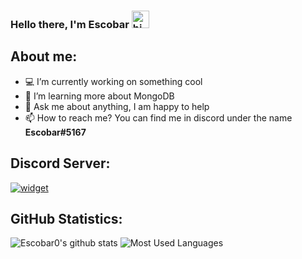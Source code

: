 ### Hello there, I'm Escobar <img src="https://user-images.githubusercontent.com/1303154/88677602-1635ba80-d120-11ea-84d8-d263ba5fc3c0.gif" width="28px" alt="hi">

## **About me:**

- 💻 I’m currently working on something cool
- 🌱 I’m learning more about MongoDB
- 💬 Ask me about anything, I am happy to help
- 📫 How to reach me? You can find me in discord under the name **Escobar#5167**

## **Discord Server:**

[![widget](https://discord.com/api/guilds/749603936960380969/widget.png?style=banner2)](https://discord.gg/guuFu2R)

## **GitHub Statistics:**

![Escobar0's github stats](https://github-readme-stats.vercel.app/api?username=Escobar0&include_all_commits=true&count_private=true&show_icons=true&hide_border=true&bg_color=0d1117&title_color=58a6ff&text_color=8b949e&icon_color=8b949e) ![Most Used Languages](https://github-readme-stats.vercel.app/api/top-langs/?username=Escobar0&layout=compact&hide_border=true&bg_color=0d1117&title_color=58a6ff&text_color=8b949e&icon_color=8b949e)
